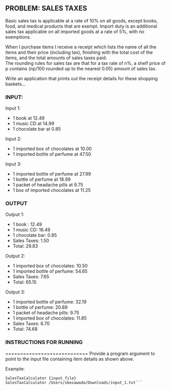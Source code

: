 ## PROBLEM: SALES TAXES
 
Basic sales tax is applicable at a rate of 10% on all goods, except books, food, and medical products that are exempt. 
Import duty is an additional sales tax applicable on all imported goods at a rate of 5%, with no exemptions.
 
When I purchase items I receive a receipt which lists the name of all the items and their price (including tax), 
finishing with the total cost of the items, and the total amounts of sales taxes paid.  
The rounding rules for sales tax are that for a tax rate of n%, a shelf price of p contains 
(np/100 rounded up to the nearest 0.05) amount of sales tax.
 
Write an application that prints out the receipt details for these shopping baskets...

### INPUT:
 
Input 1:
- 1 book at 12.49
- 1 music CD at 14.99
- 1 chocolate bar at 0.85
 
Input 2:
- 1 imported box of chocolates at 10.00
- 1 imported bottle of perfume at 47.50
 
Input 3:
- 1 imported bottle of perfume at 27.99
- 1 bottle of perfume at 18.99
- 1 packet of headache pills at 9.75
- 1 box of imported chocolates at 11.25
 
### OUTPUT
 
Output 1:
- 1 book : 12.49
- 1 music CD: 16.49
- 1 chocolate bar: 0.85
- Sales Taxes: 1.50
- Total: 29.83
 
Output 2:
- 1 imported box of chocolates: 10.50
- 1 imported bottle of perfume: 54.65
- Sales Taxes: 7.65
- Total: 65.15
 
Output 3:
- 1 imported bottle of perfume: 32.19
- 1 bottle of perfume: 20.89
- 1 packet of headache pills: 9.75
- 1 imported box of chocolates: 11.85
- Sales Taxes: 6.70
- Total: 74.68

### INSTRUCTIONS FOR RUNNING
============================
Provide a program argument to point to the input file containing 
item details as shown above.

Example: 
```
SalesTaxCalculator {input_file}
SalesTaxCalculator /Users/sbezawada/Downloads/input_1.txt```
